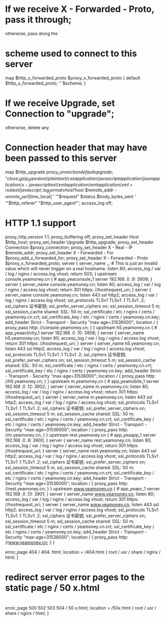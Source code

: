 # If we receive X - Forwarded - Proto, pass it through;
otherwise, pass along the
# scheme used to connect to this server
map $http_x_forwarded_proto $proxy_x_forwarded_proto {
	default $http_x_forwarded_proto;
	''
	$scheme;
}
# If we receive Upgrade, set Connection to "upgrade";
otherwise, delete any
# Connection header that may have been passed to this server
map $http_upgrade $proxy_connection {
	default upgrade;
	''
	close;
}
gzip_types text / plain text / css application / javascript application / json application / x - javascript text / xml application / xml application / xml + rss text / javascript;
log_format vhost '$host $remote_addr - $remote_user [$time_local] '
'"$request" $status $body_bytes_sent '
'"$http_referer" "$http_user_agent"';
access_log off;
# HTTP 1.1 support
proxy_http_version 1.1;
proxy_buffering off;
proxy_set_header Host $http_host;
proxy_set_header Upgrade $http_upgrade;
proxy_set_header Connection $proxy_connection;
proxy_set_header X - Real - IP $remote_addr;
proxy_set_header X - Forwarded - For $proxy_add_x_forwarded_for;
proxy_set_header X - Forwarded - Proto $proxy_x_forwarded_proto;
server {
	server_name _;
	# This is just an invalid value which will never trigger on a real hostname.
	listen 80;
	access_log /
		var / log / nginx / access.log vhost;
	return 503;
}
upstream console.yeamoney.cn {
	# app_yeaconsole_1
	server 192.168 .0 .9: 3909;
}
server {
	server_name console.yeamoney.cn;
	listen 80;
	access_log /
		var / log / nginx / access.log vhost;
	return 301 https: //$host$request_uri;
}
server {
	server_name console.yeamoney.cn;
	listen 443 ssl http2;
	access_log /
		var / log / nginx / access.log vhost;
	ssl_protocols TLSv1 TLSv1 .1 TLSv1 .2;
	ssl_ciphers 证书密钥;
	ssl_prefer_server_ciphers on;
	ssl_session_timeout 5 m;
	ssl_session_cache shared: SSL: 50 m;
	ssl_certificate / etc / nginx / certs / yeamoney.cn.crt;
	ssl_certificate_key / etc / nginx / certs / yeamoney.cn.key;
	add_header Strict - Transport - Security "max-age=31536000";
	location / {
		proxy_pass http: //console.yeamoney.cn;
	}
}
upstream h5.yeamoney.cn {
	# app_yeaactivity_1
	server 192.168 .0 .10: 3908;
}
server {
	server_name h5.yeamoney.cn;
	listen 80;
	access_log /
		var / log / nginx / access.log vhost;
	return 301 https: //$host$request_uri;
}
server {
	server_name h5.yeamoney.cn;
	listen 443 ssl http2;
	access_log /
		var / log / nginx / access.log vhost;
	ssl_protocols TLSv1 TLSv1 .1 TLSv1 .2;
	ssl_ciphers 证书密钥;
	ssl_prefer_server_ciphers on;
	ssl_session_timeout 5 m;
	ssl_session_cache shared: SSL: 50 m;
	ssl_certificate / etc / nginx / certs / yeamoney.cn.crt;
	ssl_certificate_key / etc / nginx / certs / yeamoney.cn.key;
	add_header Strict - Transport - Security "max-age=31536000";
	location / {
		proxy_pass http: //h5.yeamoney.cn;
	}
}
upstream m.yeamoney.cn {
	# app_yeamobile_1
	server 192.168 .0 .12: 3902;
}
server {
	server_name m.yeamoney.cn;
	listen 80;
	access_log /
		var / log / nginx / access.log vhost;
	return 301 https: //$host$request_uri;
}
server {
	server_name m.yeamoney.cn;
	listen 443 ssl http2;
	access_log /
		var / log / nginx / access.log vhost;
	ssl_protocols TLSv1 TLSv1 .1 TLSv1 .2;
	ssl_ciphers 证书密钥;
	ssl_prefer_server_ciphers on;
	ssl_session_timeout 5 m;
	ssl_session_cache shared: SSL: 50 m;
	ssl_certificate / etc / nginx / certs / yeamoney.cn.crt;
	ssl_certificate_key / etc / nginx / certs / yeamoney.cn.key;
	add_header Strict - Transport - Security "max-age=31536000";
	location / {
		proxy_pass http: //m.yeamoney.cn;
	}
}
upstream rest.yeamoney.cn {
	# app_yeaapp_1
	server 192.168 .0 .8: 3900;
}
server {
	server_name rest.yeamoney.cn;
	listen 80;
	access_log /
		var / log / nginx / access.log vhost;
	return 301 https: //$host$request_uri;
}
server {
	server_name rest.yeamoney.cn;
	listen 443 ssl http2;
	access_log /
		var / log / nginx / access.log vhost;
	ssl_protocols TLSv1 TLSv1 .1 TLSv1 .2;
	ssl_ciphers 证书密钥;
	ssl_prefer_server_ciphers on;
	ssl_session_timeout 5 m;
	ssl_session_cache shared: SSL: 50 m;
	ssl_certificate / etc / nginx / certs / yeamoney.cn.crt;
	ssl_certificate_key / etc / nginx / certs / yeamoney.cn.key;
	add_header Strict - Transport - Security "max-age=31536000";
	location / {
		proxy_pass http: //rest.yeamoney.cn;
	}
}
upstream www.yeamoney.cn {
	# app_yeapc_1
	server 192.168 .0 .13: 3901;
}
server {
	server_name www.yeamoney.cn;
	listen 80;
	access_log /
		var / log / nginx / access.log vhost;
	return 301 https: //$host$request_uri;
}
server {
	server_name www.yeamoney.cn;
	listen 443 ssl http2;
	access_log /
		var / log / nginx / access.log vhost;
	ssl_protocols TLSv1 TLSv1 .1 TLSv1 .2;
	ssl_ciphers 证书密钥;
	ssl_prefer_server_ciphers on;
	ssl_session_timeout 5 m;
	ssl_session_cache shared: SSL: 50 m;
	ssl_certificate / etc / nginx / certs / yeamoney.cn.crt;
	ssl_certificate_key / etc / nginx / certs / yeamoney.cn.key;
	add_header Strict - Transport - Security "max-age=31536000";
	location / {
		proxy_pass http: //www.yeamoney.cn;
	}
}

error_page 404 / 404. html;
location = /404.html {
root / usr / share / nginx / html;
}

# redirect server error pages to the static page / 50 x.html
#
error_page 500 502 503 504 / 50 x.html;
location = /50x.html {
root / usr / share / nginx / html;
}